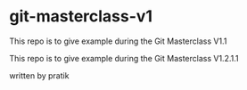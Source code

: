 # git-masterclass-v1

This repo is to give example during the Git Masterclass V1.1

This repo is to give example during the Git Masterclass V1.2.1.1

written by pratik
